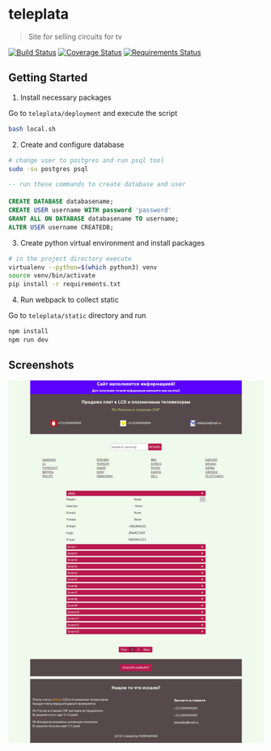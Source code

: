 # teleplata
> Site for selling circuits for tv

[![Build Status](https://travis-ci.org/FUNNYDMAN/teleplata.svg?branch=master)](https://travis-ci.org/FUNNYDMAN/teleplata)
[![Coverage Status](https://coveralls.io/repos/github/FUNNYDMAN/teleplata/badge.svg?branch=master)](https://coveralls.io/github/FUNNYDMAN/teleplata?branch=master)
[![Requirements Status](https://requires.io/github/FUNNYDMAN/teleplata/requirements.svg?branch=master)](https://requires.io/github/FUNNYDMAN/teleplata/requirements/?branch=master)




## Getting Started
1. Install necessary packages

Go to ```teleplata/deployment``` and execute the script
```bash
bash local.sh
```

2. Create and configure database

```bash
# change user to postgres and run psql tool
sudo -su postgres psql
```

```sql
-- run these commands to create database and user

CREATE DATABASE databasename;
CREATE USER username WITH password 'password'
GRANT ALL ON DATABASE databasename TO username;
ALTER USER username CREATEDB;
```
3. Create python virtual environment and install packages
```bash
# in the project directory execute
virtualenv --python=$(which python3) venv
source venv/bin/activate 
pip install -r requirements.txt

```
4. Run webpack to collect static

Go to ```teleplata/static``` directory and run
```bash
npm install
npm run dev
```

## Screenshots
![teleplata screenshot](static/img/teleplata.png)